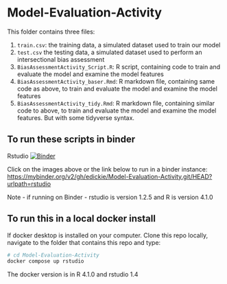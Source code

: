 # Model-Evaluation-Activity

This folder contains three files: 
1. `train.csv`: the training data, a simulated dataset used to train our model
2. `test.csv` the testing data, a simulated dataset used to perform an intersectional bias assessment
3. `BiasAssessmentActivity_Script.R`: R script, containing code to train and evaluate the model and examine the model features
4. `BiasAssessmentActivity_baser.Rmd`: R markdown file, containing same code as above, to train and evaluate the model and examine the model features
5. `BiasAssessmentActivity_tidy.Rmd`: R markdown file, containing similar code to above, to train and evaluate the model and examine the model features. But with some tidyverse syntax.

## To run these scripts in binder

Rstudio [![Binder](https://mybinder.org/badge_logo.svg)](https://mybinder.org/v2/gh/edickie/Model-Evaluation-Activity.git/HEAD?urlpath=rstudio)

Click on the images above or the link below to run in a binder instance: 
https://mybinder.org/v2/gh/edickie/Model-Evaluation-Activity.git/HEAD?urlpath=rstudio

Note - if running on Binder - rstudio is version 1.2.5 and R is version 4.1.0

## To run this in a local docker install

If docker desktop is installed on your computer. Clone this repo locally, navigate to the folder that contains this repo and type:

```sh
# cd Model-Evaluation-Activity
docker compose up rstudio
```

The docker version is in R 4.1.0 and rstudio 1.4

